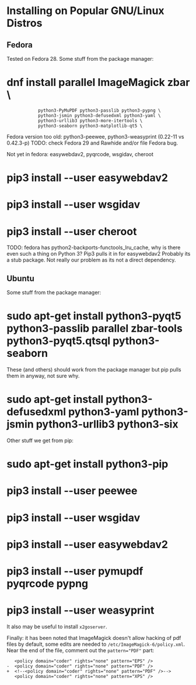 <!--
__author__ = "Andrew Rechnitzer"
__copyright__ = "Copyright (C) 2018 Andrew Rechnitzer"
__license__ = "GFDL"
 -->
Installing on Popular GNU/Linux Distros
=======================================

Fedora
------

Tested on Fedora 28.  Some stuff from the package manager:

  # dnf install parallel ImageMagick zbar \
                python3-PyMuPDF python3-passlib python3-pypng \
                python3-jsmin python3-defusedxml python3-yaml \
                python3-urllib3 python3-more-itertools \
                python3-seaborn python3-matplotlib-qt5 \


Fedora version too old: python3-peewee, python3-weasyprint (0.22-11 vs 0.42.3-p)
TODO: check Fedora 29 and Rawhide and/or file Fedora bug.

Not yet in fedora: easywebdav2, pyqrcode, wsgidav, cheroot

# pip3 install --user easywebdav2
# pip3 install --user wsgidav
# pip3 install --user cheroot

TODO: fedora has python2-backports-functools_lru_cache, why is there
even such a thing on Python 3?  Pip3 pulls it in for easywebdav2
Probably its a stub package.  Not really our problem as its not a
direct dependency.



Ubuntu
------

Some stuff from the package manager:

# sudo apt-get install python3-pyqt5 python3-passlib parallel zbar-tools python3-pyqt5.qtsql python3-seaborn


These (and others) should work from the package manager but pip pulls them in anyway, not sure why.

# sudo apt-get install python3-defusedxml python3-yaml python3-jsmin python3-urllib3 python3-six

Other stuff we get from pip:

# sudo apt-get install python3-pip
# pip3 install --user peewee
# pip3 install --user wsgidav
# pip3 install --user easywebdav2
# pip3 install --user pymupdf pyqrcode pypng
# pip3 install --user weasyprint

It also may be useful to install `x2goserver`.

Finally: it has been noted that ImageMagick doesn't allow hacking
of pdf files by default, some edits are needed to
`/etc/ImageMagick-6/policy.xml`.  Near the end of the file,
comment out the `pattern="PDF"` part:
```dif
   <policy domain="coder" rights="none" pattern="EPS" />
-  <policy domain="coder" rights="none" pattern="PDF" />
+  <!--<policy domain="coder" rights="none" pattern="PDF" />-->
   <policy domain="coder" rights="none" pattern="XPS" />
```
